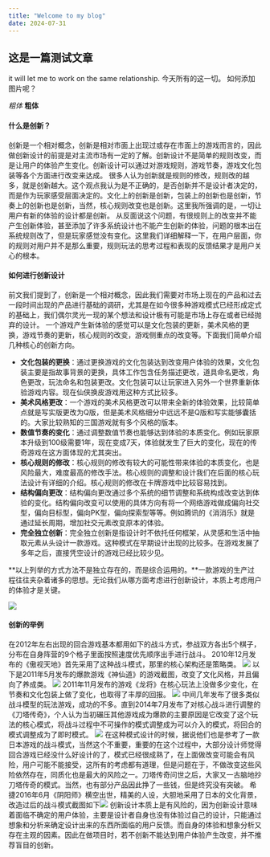 ```yaml
---
title: "Welcome to my blog"
date: 2024-07-31
---
```


## 这是一篇测试文章

it will let me to work on the same relationship. 
今天所有的这一切。
如何添加图片呢？

*粗体*
**粗体**

#### 什么是创新？
创新是一个相对概念，创新是相对市面上出现过或存在市面上的游戏而言的，因此做创新设计的前提是对主流市场有一定的了解。创新设计不是简单的规则改变，而是让用户的体验产生变化。创新设计可以通过对游戏规则，游戏节奏，游戏文化包装等各个方面进行改变来达成。
很多人认为创新就是规则的修改，规则改的越多，就是创新越大。这个观点我认为是不正确的，是否创新并不是设计者决定的，而是作为玩家感受层面决定的。文化上的创新是创新，包装上的创新也是创新，节奏上的创新也是创新，当然，核心规则改变也是创新。这里我所强调的是，一切让用户有新的体验的设计都是创新。
从反面说这个问题，有很规则上的改变并不能产生创新体验，甚至添加了许多系统设计也不能产生创新的体验，问题的根本出在系统规则改了，但是玩家感觉没有变化。这里我们详细解释一下，在用户层面，你的规则对用户并不是那么重要，规则玩法的思考过程和表现的反馈结果才是用户关心的根本。

#### 如何进行创新设计
前文我们提到了，创新是一个相对概念，因此我们需要对市场上现在的产品和过去一段时间出现的产品进行基础的调研，尤其是在如今很多种游戏模式已经形成定式的基础上，我们偶尔灵光一现的某个想法和设计极有可能是市场上存在或者已经抛弃的设计。
一个游戏产生新体验的感觉可以是文化包装的更新，美术风格的更换，游戏节奏的更新，核心规则的改变，游戏侧重点的改变等。下面我们简单介绍几种核心的创新方向。
- **文化包装的更换**：通过更换游戏的文化包装达到改变用户体验的效果，文化包装主要是指故事背景的更换，具体工作包含任务描述更改，道具命名更改，角色更改，玩法命名和包装更改。文化包装可以让玩家进入另外一个世界重新体验游戏内容。现在仙侠换皮游戏用这种方式比较多。
- **美术风格更改**：一个游戏的美术风格更改可以带来全新的体验效果，比较简单点就是写实版更改为Q版，但是美术风格细分中远远不是Q版和写实能够囊括的。大家比较熟知的三国游戏就有多个风格的版本。
- **数值节奏的变化**：通过调整数值节奏也能够达到体验的本质变化。例如玩家原本升级到100级需要1年，现在变成7天，体验就发生了巨大的变化，现在的传奇游戏在这方面体现的尤其突出。
- **核心规则的修改**：核心规则的修改有较大的可能性带来体验的本质变化，也是风险最大，难度最高的修改手法。核心规则的调整和设计我们在后面的核心玩法设计有详细的介绍。核心规则的修改在卡牌游戏中比较容易找到。
- **结构偏向更改**：结构偏向更改通过多个系统的细节调整和系统构成改变达到体验的变化。结构偏向改变可以使用的具体方向有将一个网络游戏做成偏向社交型，偏向目标型，偏向PK型，偏向探索型等等。例如腾讯的《消消乐》就是通过延长周期，增加社交元素改变原本的体验。
- **完全独立创新**：完全独立创新是指设计时不依托任何框架，从灵感和生活中抽取元素从头设计一款游戏。这种模式在早期设计出现的比较多。在游戏发展了多年之后，直接凭空设计的游戏已经比较少见。

**以上列举的方式方法不是独立存在的，而是综合运用的。**一款游戏的生产过程往往夹杂着诸多的思想。无论我们从哪方面考虑进行创新设计，本质上考虑用户的体验才是关键。

![](https://img2018.cnblogs.com/blog/765168/201910/765168-20191021182044854-1033115515.png)

#### 创新的举例
在2012年左右出现的回合游戏基本都用如下的战斗方式，参战双方各出5个棋子，分布在自身阵营的9个格子里面按照速度优先顺序出手进行战斗。
2010年12月发布的《傲视天地》首先采用了这种战斗模式，那里的核心架构还是策略类。
![](https://upload-images.jianshu.io/upload_images/2917526-00893436bed4f70f.png)
以下是2011年5月发布的爆款游戏《神仙道》的游戏截图，改变了文化风格，并且偏向了养成类。
![](https://upload-images.jianshu.io/upload_images/2917526-20d18c7f99ee7197.png?imageMogr2/auto-orient/strip%7CimageView2/2/w/1240)
2011年11月发布的游戏《龙将》在核心玩法上没做多少变化，在节奏和文化包装上做了变化，也取得了丰厚的回报。
![](https://upload-images.jianshu.io/upload_images/2917526-cd3114ee32df5924.png?imageMogr2/auto-orient/strip%7CimageView2/2/w/1240)
中间几年发布了很多类似战斗模型的玩法游戏，成功的不多。直到2014年7月发布了对核心战斗进行调整的《刀塔传奇》，个人认为当初碾压其他游戏成为爆款的主要原因是它改变了这个玩法的核心模式，将战斗过程中不可操作的模式调整成为可以介入的模式，将回合的模式调整成为了即时模式。
![](https://upload-images.jianshu.io/upload_images/2917526-2a933ec31199cb3f.png?imageMogr2/auto-orient/strip%7CimageView2/2/w/1240)
在这种模式设计的时候，据说他们也是参考了一款日本游戏的战斗模式，当然这个不重要，重要的在这个过程中，大部分设计师觉得回合游戏已经没什么好设计的了，模式已经很成熟了，在上面做改变可能会有风险，用户可能不能接受，这所有的考虑都有道理，但是问题在于，不做改变这些风险依然存在，同质化也是最大的风险之一。刀塔传奇问世之后，大家又一古脑地抄刀塔传奇的模式。当然，也有部分产品因此挣了一些钱，但是终究没有突破。
希捷2016年6月《阴阳师》横空出世，精美的人设，大胆地采用了日本的文化背景，改造过后的战斗模式截图如下![](https://upload-images.jianshu.io/upload_images/2917526-7eef97c12630f58b.png?imageMogr2/auto-orient/strip%7CimageView2/2/w/1240)
创新设计本质上是有风险的，因为创新设计意味着面临不确定的用户体验，主要是设计者自身也没有体验过自己的设计，只能通过想象和分析来确定设计出来的东西所面临的用户反馈。而自身的体验和想象分析又存在主观的因素。因此在做项目时，若不创新不能达到用户体验产生改变，并不推荐盲目的创新。



